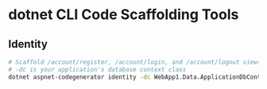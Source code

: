 # dotnet CLI Code Scaffolding Tools

## Identity

```bash
# Scaffold /account/register, /account/login, and /account/logout views
# -dc is your application's database context class
dotnet aspnet-codegenerator identity -dc WebApp1.Data.ApplicationDbContext --files "Account.Register;Account.Login;Account.Logout"
```
